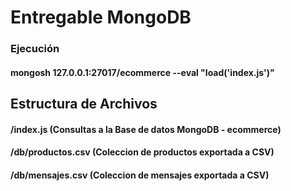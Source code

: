 # Entregable MongoDB

### Ejecución
#### mongosh 127.0.0.1:27017/ecommerce --eval "load('index.js')"

## Estructura de Archivos 
#### /index.js (Consultas a la Base de datos MongoDB - ecommerce)
#### /db/productos.csv (Coleccion de productos exportada a CSV)
#### /db/mensajes.csv (Coleccion de mensajes exportada a CSV)
